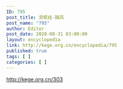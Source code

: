 ```yaml
---
ID: 795
post_title: 灵枢经·贼风
post_name: "795"
author: Editor
post_date: 2020-08-31 03:00:00
layout: encyclopedia
link: http://kege.org.cn/encyclopedia/795
published: true
tags: [ ]
categories: [ ]
---
```

http://kege.org.cn/303